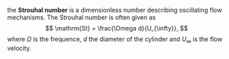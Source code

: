 the **Strouhal number** is a dimensionless number describing oscillating flow mechanisms.
The Strouhal number is often given as
$$
\mathrm{St} = \frac{\Omega d}{U_{\infty}},
$$
where $\Omega$ is the frequence, $d$ the diameter of the cylinder and $U_{\infty}$ is the flow velocity.